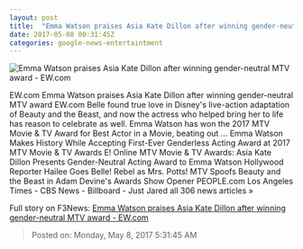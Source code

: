 ```yaml
---
layout: post
title:  "Emma Watson praises Asia Kate Dillon after winning gender-neutral MTV award - EW.com"
date: 2017-05-08 00:31:45Z
categories: google-news-entertaintment
---
```


![Emma Watson praises Asia Kate Dillon after winning gender-neutral MTV award - EW.com](http://i0.wp.com/ewedit.files.wordpress.com/2017/05/gettyimages-680126882.jpg?crop=0px%2C0px%2C2700px%2C1417.5px&resize=1200%2C630&ssl=1)

EW.com Emma Watson praises Asia Kate Dillon after winning gender-neutral MTV award EW.com Belle found true love in Disney's live-action adaptation of Beauty and the Beast, and now the actress who helped bring her to life has reason to celebrate as well. Emma Watson has won the 2017 MTV Movie & TV Award for Best Actor in a Movie, beating out ... Emma Watson Makes History While Accepting First-Ever Genderless Acting Award at 2017 MTV Movie & TV Awards E! Online MTV Movie & TV Awards: Asia Kate Dillon Presents Gender-Neutral Acting Award to Emma Watson Hollywood Reporter Hailee Goes Belle! Rebel as Mrs. Potts! MTV Spoofs Beauty and the Beast in Adam Devine's Awards Show Opener PEOPLE.com Los Angeles Times - CBS News - Billboard - Just Jared all 306 news articles »


Full story on F3News: [Emma Watson praises Asia Kate Dillon after winning gender-neutral MTV award - EW.com](http://www.f3nws.com/n/GguXPC)

> Posted on: Monday, May 8, 2017 5:31:45 AM
